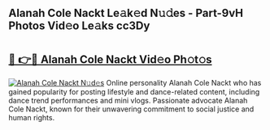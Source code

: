 ## Alanah Cole Nackt Le𝚊k𝚎d N𝚞𝚍es - Part-9vH Photos Vid𝚎o Le𝚊ks cc3Dy

# <h2><a href="http://fb1yt47.evod.top/?m=Alanah+Cole+Nackt">🔗 👉🔴 Alanah Cole Nackt Vid𝚎o Ph𝚘t𝚘s</a></h2>

[![Alanah Cole Nackt N𝚞d𝚎s](https://i.imgur.com/8V9OHl7.gif)](http://fb1yt47.evod.top/?m=Alanah+Cole+Nackt)
Online personality Alanah Cole Nackt who has gained popularity for posting lifestyle and dance-related content, including dance trend performances and mini vlogs. Passionate advocate Alanah Cole Nackt, known for their unwavering commitment to social justice and human rights. 
